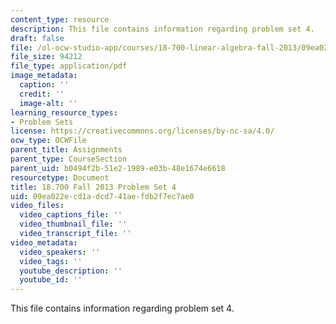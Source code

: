 ```yaml
---
content_type: resource
description: This file contains information regarding problem set 4.
draft: false
file: /ol-ocw-studio-app/courses/18-700-linear-algebra-fall-2013/09ea022ecd1adcd741aefdb2f7ec7ae0_MIT18_700F13_ps4.pdf
file_size: 94212
file_type: application/pdf
image_metadata:
  caption: ''
  credit: ''
  image-alt: ''
learning_resource_types:
- Problem Sets
license: https://creativecommons.org/licenses/by-nc-sa/4.0/
ocw_type: OCWFile
parent_title: Assignments
parent_type: CourseSection
parent_uid: b0494f2b-51e2-1989-e03b-48e1674e6618
resourcetype: Document
title: 18.700 Fall 2013 Problem Set 4
uid: 09ea022e-cd1a-dcd7-41ae-fdb2f7ec7ae0
video_files:
  video_captions_file: ''
  video_thumbnail_file: ''
  video_transcript_file: ''
video_metadata:
  video_speakers: ''
  video_tags: ''
  youtube_description: ''
  youtube_id: ''
---
```

This file contains information regarding problem set 4.